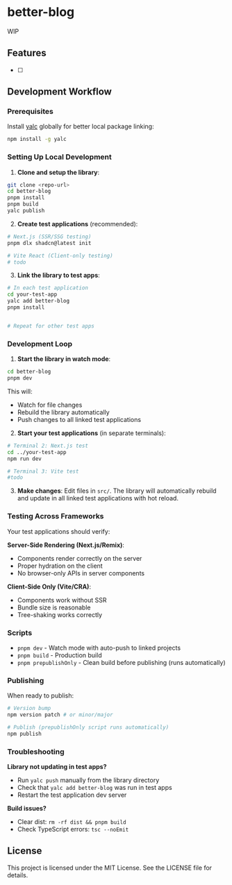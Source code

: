# better-blog

WIP

## Features

- [ ] 

## Development Workflow

### Prerequisites

Install [yalc](https://github.com/wclr/yalc) globally for better local package linking:

```bash
npm install -g yalc
```

### Setting Up Local Development

1. **Clone and setup the library**:
```bash
git clone <repo-url>
cd better-blog
pnpm install
pnpm build
yalc publish
```

2. **Create test applications** (recommended):
```bash
# Next.js (SSR/SSG testing)
pnpm dlx shadcn@latest init

# Vite React (Client-only testing)  
# todo


```

3. **Link the library to test apps**:
```bash
# In each test application
cd your-test-app
yalc add better-blog
pnpm install


# Repeat for other test apps
```

### Development Loop

1. **Start the library in watch mode**:
```bash
cd better-blog
pnpm dev
```
This will:
- Watch for file changes
- Rebuild the library automatically
- Push changes to all linked test applications

2. **Start your test applications** (in separate terminals):
```bash
# Terminal 2: Next.js test
cd ../your-test-app
npm run dev

# Terminal 3: Vite test  
#todo
```

3. **Make changes**: Edit files in `src/`. The library will automatically rebuild and update in all linked test applications with hot reload.

### Testing Across Frameworks

Your test applications should verify:

**Server-Side Rendering (Next.js/Remix)**:
- Components render correctly on the server
- Proper hydration on the client
- No browser-only APIs in server components

**Client-Side Only (Vite/CRA)**:
- Components work without SSR
- Bundle size is reasonable
- Tree-shaking works correctly

### Scripts

- `pnpm dev` - Watch mode with auto-push to linked projects
- `pnpm build` - Production build
- `pnpm prepublishOnly` - Clean build before publishing (runs automatically)

### Publishing

When ready to publish:
```bash
# Version bump
npm version patch # or minor/major

# Publish (prepublishOnly script runs automatically)
npm publish
```

### Troubleshooting

**Library not updating in test apps?**
- Run `yalc push` manually from the library directory
- Check that `yalc add better-blog` was run in test apps
- Restart the test application dev server

**Build issues?**
- Clear dist: `rm -rf dist && pnpm build`
- Check TypeScript errors: `tsc --noEmit`

## License

This project is licensed under the MIT License. See the LICENSE file for details.
